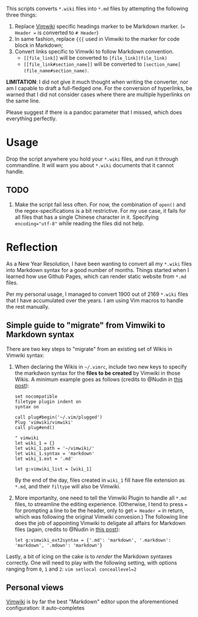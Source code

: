 This scripts converts `*.wiki` files into `*.md` files by attempting the
following three things:
1. Replace [Vimwiki](https://github.com/vimwiki/vimwiki) specific headings
   marker to be Markdown marker. (`= Header =` is converted to `# Header`)
2. In same fashion, replace `{{{` used in Vimwiki to the marker for code block
   in Markdown;
3. Convert links specific to Vimwiki to follow Markdown convention.
   * `[[file_link]]` will be converted to `[file_link](file_link)` 
   * `[[file_link#section_name]]` will be converted to
     `[section_name](file_name#section_name)`.

**LIMITATION**: I did not give it much thought when writing the converter, nor
am I capable to draft a full-fledged one. For the conversion of hyperlinks, be
warned that I did not consider cases where there are multiple hyperlinks on the
same line.

Please suggest if there is a pandoc parameter that I missed, which does
everything perfectly.
   
     
# Usage
Drop the script anywhere you hold your `*.wiki` files, and run it  through
commandline. It will warn you about `*.wiki` documents that it cannot handle.




## TODO
1. Make the script fail less often.
For now, the combination of `open()` and the regex-specifications is a bit
restrictive. For my use case, it fails for all files that has a single Chinese
character in it. Specifying `encoding="utf-8"` while reading the files did not
help.

# Reflection 

As a New Year Resolution, I have been wanting to convert all my `*.wiki` files
into Markdown syntax for a good number of months. Things started when I learned
how use Github Pages, which can render static website from `*.md` files.

Per my personal usage, I managed to convert 1900 out of 2169 `*.wiki` files that
I have accumulated over the years. I am using Vim macros to handle the rest
manually.

## Simple guide to "migrate" from Vimwiki to Markdown syntax
There are two key steps to "migrate" from an existing set of Wikis in Vimwiki
syntax: 
1. When declaring the Wikis in `~/.vimrc`, include two new keys to specify the
   markdwon syntax for the **files to be created** by Vimwiki in those Wikis. A
   minimum example goes as follows (credits to @Nudin in [this
   post](https://github.com/vimwiki/vimwiki/issues/576)):
   ```vim
   set nocompatible
   filetype plugin indent on
   syntax on

   call plug#begin('~/.vim/plugged')
   Plug 'vimwiki/vimwiki'
   call plug#end()

   " vimwiki
   let wiki_1 = {}
   let wiki_1.path = '~/vimwiki/'
   let wiki_1.syntax = 'markdown'
   let wiki_1.ext = '.md'

   let g:vimwiki_list = [wiki_1]
   ```
   By the end of the day, files created in `wiki_1` fill have file extension as
   `*.md`, and their `filtype` will also be Vimwiki.
   
2. More importanlty, one need to tell the Vimwiki Plugin to handle all `*.md`
   files, to streamline the editing experience. (Otherwise, I tend to press `=`
   for prompting a line to be the header, only to get `= Header =` in return,
   which was following the original Vimwiki convesion.) The following line
   does the job of appointing Vimwiki to deligate all affairs for Markdown
   files (again, credits to @Nudin in [this
   post](https://github.com/vimwiki/vimwiki/issues/576)):
   ```vim
   let g:vimwiki_ext2syntax = {'.md': 'markdown', '.markdown': 'markdown', '.mdown': 'markdown'}
   ```
    
Lastly, a bit of icing on the cake is to *render* the Markdown syntaxes
correctly. One will need to play with the following setting, with options
ranging from `0`, `1` and `2`:
    ```vim
    setlocal conceallevel=2
    ```
   


## Personal views
[Vimwiki](https://github.com/vimwiki/vimwiki) is by far the best "Markdown"
editor upon the aforementioned configuration: it auto-completes 
